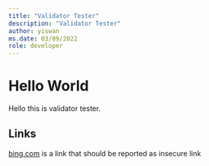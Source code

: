 ```yaml
---
title: "Validator Tester"
description: "Validator Tester"
author: yiswan
ms.date: 03/09/2022
role: developer
---
```


# Hello World

Hello this is validator tester.

## Links

[bing.com](http://bing.com) is a link that should be reported as insecure link